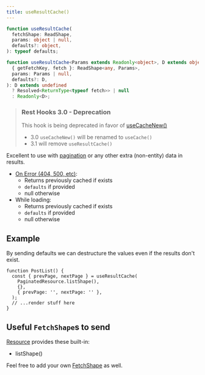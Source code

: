 ```yaml
---
title: useResultCache()
---
```


<!--DOCUSAURUS_CODE_TABS-->
<!--Type-->

```typescript
function useResultCache(
  fetchShape: ReadShape,
  params: object | null,
  defaults?: object,
): typeof defaults;
```

<!--With Generics-->

```typescript
function useResultCache<Params extends Readonly<object>, D extends object>(
  { getFetchKey, fetch }: ReadShape<any, Params>,
  params: Params | null,
  defaults?: D,
): D extends undefined
  ? Resolved<ReturnType<typeof fetch>> | null
  : Readonly<D>;
```

<!--END_DOCUSAURUS_CODE_TABS-->

> ### Rest Hooks 3.0 - Deprecation
>
> This hook is being deprecated in favor of [useCacheNew()](./useCacheNew)
>
> - 3.0 `useCacheNew()` will be renamed to `useCache()`
> - 3.1 will remove `useResultCache()`

Excellent to use with [pagination](../guides/pagination.md) or any other extra (non-entity) data in results.

- [On Error (404, 500, etc)](https://www.restapitutorial.com/httpstatuscodes.html):
  - Returns previously cached if exists
  - `defaults` if provided
  - null otherwise
- While loading:
  - Returns previously cached if exists
  - `defaults` if provided
  - null otherwise

## Example

By sending defaults we can destructure the values even if the results don't exist.

```tsx
function PostList() {
  const { prevPage, nextPage } = useResultCache(
    PaginatedResource.listShape(),
    {},
    { prevPage: '', nextPage: '' },
  );
  // ...render stuff here
}
```

## Useful `FetchShape`s to send

[Resource](./Resource.md#provided-and-overridable-methods) provides these built-in:

- listShape()

Feel free to add your own [FetchShape](./FetchShape.md) as well.
